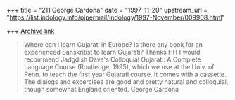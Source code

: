 +++
title = "211 George Cardona"
date = "1997-11-20"
upstream_url = "https://list.indology.info/pipermail/indology/1997-November/009908.html"

+++
[Archive link](https://list.indology.info/pipermail/indology/1997-November/009908.html)

>Where can I learn Gujarati in Europe? Is there any
>book for an experienced Sanskritist to learn
>Gujarati?
>Thanks
>HH
I would recommend Jadgdish Dave's Colloquial Gujarati: A Complete Language
Course (Routledge, 1995), which we use at the Univ. of Penn. to teach the
first year Gujarati course.  It comes with a cassette.  The dialogs and
excercises are good and pretty natural and colloquial, though somewhat
England oriented.  George Cardona



